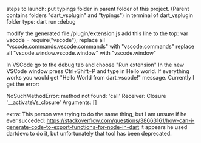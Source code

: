 steps to launch:
put typings folder in parent folder of this project. (Parent contains folders "dart_vsplugin" and "typings")
in terminal of dart_vsplugin folder type:
dart run :debug

modify the generated file /plugin/extension.js
add this line to the top: var vscode = require("vscode");
replace all "vscode.commands.vscode.commands" with "vscode.commands"
replace all "vscode.window.vscode.window" with "vscode.window"

In VSCode go to the debug tab and choose "Run extension"
In the new VSCode window press Ctrl+Shift+P and type in Hello world.
If everything works you would get "Hello World from dart_vscode!" message.
Currently I get the error:

NoSuchMethodError: method not found: 'call'
Receiver: Closure '\_\_activateVs_closure'
Arguments: []

extra:
This person was trying to do the same thing, but I am unsure if he ever succeded:
https://stackoverflow.com/questions/38663161/how-can-i-generate-code-to-export-functions-for-node-in-dart
it appears he used dartdevc to do it, but unfortunately that tool has been deprecated.
